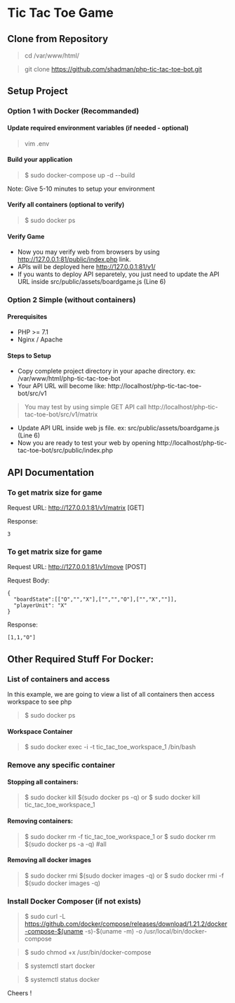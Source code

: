 
# Tic Tac Toe Game


## Clone from Repository

> cd /var/www/html/

> git clone https://github.com/shadman/php-tic-tac-toe-bot.git



## Setup Project 

### Option 1 with Docker (Recommanded)

#### Update required environment variables (if needed - optional)

> vim .env


#### Build your application

> $ sudo docker-compose up -d --build

Note: Give 5-10 minutes to setup your environment


#### Verify all containers (optional to verify)

> $ sudo docker ps

#### Verify Game

- Now you may verify web from browsers by using http://127.0.0.1:81/public/index.php link.
- APIs will be deployed here http://127.0.0.1:81/v1/
- If you wants to deploy API separetely, you just need to update the API URL inside src/public/assets/boardgame.js (Line 6)



### Option 2 Simple (without containers)

#### Prerequisites

- PHP >= 7.1
- Nginx / Apache


#### Steps to Setup

- Copy complete project directory in your apache directory. ex: /var/www/html/php-tic-tac-toe-bot
- Your API URL will become like: http://localhost/php-tic-tac-toe-bot/src/v1
> You may test by using simple GET API call http://localhost/php-tic-tac-toe-bot/src/v1/matrix
- Update API URL inside web js file. ex: src/public/assets/boardgame.js (Line 6)
- Now you are ready to test your web by opening http://localhost/php-tic-tac-toe-bot/src/public/index.php



## API Documentation

### To get matrix size for game

Request URL: http://127.0.0.1:81/v1/matrix [GET]

Response: 
```
3
```

### To get matrix size for game

Request URL: http://127.0.0.1:81/v1/move [POST]

Request Body:
```
{
  "boardState":[["O","","X"],["","","O"],["","X",""]],
  "playerUnit": "X"
}
```

Response:
```
[1,1,"O"]
```



## Other Required Stuff For Docker:


### List of containers and access

In this example, we are going to view a list of all containers then access workspace to see php

> $ sudo docker ps


#### Workspace Container
> $ sudo docker exec -i -t tic_tac_toe_workspace_1 /bin/bash


### Remove any specific container

#### Stopping all containers:
> $ sudo docker kill $(sudo docker ps -q)
or
> $ sudo docker kill tic_tac_toe_workspace_1

#### Removing containers:
> $ sudo docker rm -f tic_tac_toe_workspace_1
or 
> $ sudo docker rm $(sudo docker ps -a -q) #all

#### Removing all docker images
> $ sudo docker rmi $(sudo docker images -q)
or
> $ sudo docker rmi -f $(sudo docker images -q)


### Install Docker Composer (if not exists)

> $ sudo curl -L https://github.com/docker/compose/releases/download/1.21.2/docker-compose-$(uname -s)-$(uname -m) -o /usr/local/bin/docker-compose

> $ sudo chmod +x /usr/bin/docker-compose

> $ systemctl start docker

> $ systemctl status docker


Cheers !

